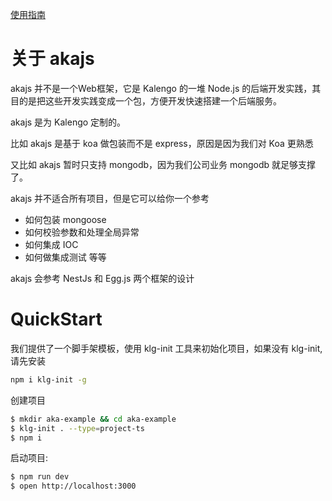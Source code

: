 
[使用指南](https://kaolalicai.github.io/akajs_doc/)

# 关于 akajs
akajs 并不是一个Web框架，它是 Kalengo 的一堆 Node.js 的后端开发实践，其目的是把这些开发实践变成一个包，方便开发快速搭建一个后端服务。

akajs 是为 Kalengo 定制的。

比如 akajs 是基于 koa 做包装而不是 express，原因是因为我们对 Koa 更熟悉

又比如 akajs 暂时只支持 mongodb，因为我们公司业务 mongodb 就足够支撑了。

akajs 并不适合所有项目，但是它可以给你一个参考
- 如何包装 mongoose
- 如何校验参数和处理全局异常
- 如何集成 IOC
- 如何做集成测试
等等

akajs 会参考 NestJs 和 Egg.js 两个框架的设计

# QuickStart

我们提供了一个脚手架模板，使用 klg-init 工具来初始化项目，如果没有 klg-init, 请先安装

```bash
npm i klg-init -g
```

创建项目

```bash
$ mkdir aka-example && cd aka-example
$ klg-init . --type=project-ts
$ npm i
```

启动项目:

```bash
$ npm run dev
$ open http://localhost:3000
```

